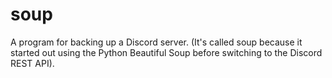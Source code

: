 # soup
A program for backing up a Discord server.  (It's called soup
because it started out using the Python Beautiful Soup before
switching to the Discord REST API).
